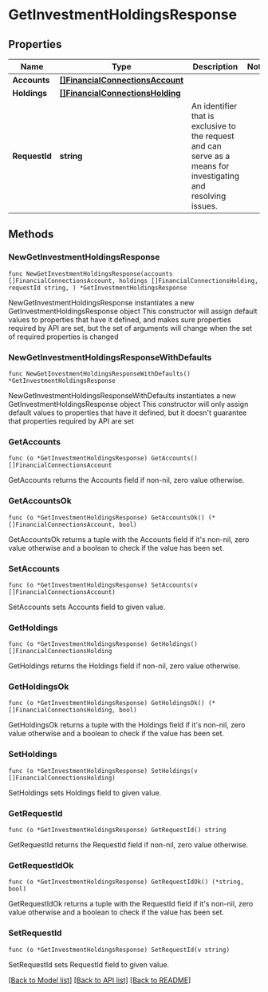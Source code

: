 # GetInvestmentHoldingsResponse

## Properties

Name | Type | Description | Notes
------------ | ------------- | ------------- | -------------
**Accounts** | [**[]FinancialConnectionsAccount**](FinancialConnectionsAccount.md) |  | 
**Holdings** | [**[]FinancialConnectionsHolding**](FinancialConnectionsHolding.md) |  | 
**RequestId** | **string** | An identifier that is exclusive to the request and can serve as a means for investigating and resolving issues. | 

## Methods

### NewGetInvestmentHoldingsResponse

`func NewGetInvestmentHoldingsResponse(accounts []FinancialConnectionsAccount, holdings []FinancialConnectionsHolding, requestId string, ) *GetInvestmentHoldingsResponse`

NewGetInvestmentHoldingsResponse instantiates a new GetInvestmentHoldingsResponse object
This constructor will assign default values to properties that have it defined,
and makes sure properties required by API are set, but the set of arguments
will change when the set of required properties is changed

### NewGetInvestmentHoldingsResponseWithDefaults

`func NewGetInvestmentHoldingsResponseWithDefaults() *GetInvestmentHoldingsResponse`

NewGetInvestmentHoldingsResponseWithDefaults instantiates a new GetInvestmentHoldingsResponse object
This constructor will only assign default values to properties that have it defined,
but it doesn't guarantee that properties required by API are set

### GetAccounts

`func (o *GetInvestmentHoldingsResponse) GetAccounts() []FinancialConnectionsAccount`

GetAccounts returns the Accounts field if non-nil, zero value otherwise.

### GetAccountsOk

`func (o *GetInvestmentHoldingsResponse) GetAccountsOk() (*[]FinancialConnectionsAccount, bool)`

GetAccountsOk returns a tuple with the Accounts field if it's non-nil, zero value otherwise
and a boolean to check if the value has been set.

### SetAccounts

`func (o *GetInvestmentHoldingsResponse) SetAccounts(v []FinancialConnectionsAccount)`

SetAccounts sets Accounts field to given value.


### GetHoldings

`func (o *GetInvestmentHoldingsResponse) GetHoldings() []FinancialConnectionsHolding`

GetHoldings returns the Holdings field if non-nil, zero value otherwise.

### GetHoldingsOk

`func (o *GetInvestmentHoldingsResponse) GetHoldingsOk() (*[]FinancialConnectionsHolding, bool)`

GetHoldingsOk returns a tuple with the Holdings field if it's non-nil, zero value otherwise
and a boolean to check if the value has been set.

### SetHoldings

`func (o *GetInvestmentHoldingsResponse) SetHoldings(v []FinancialConnectionsHolding)`

SetHoldings sets Holdings field to given value.


### GetRequestId

`func (o *GetInvestmentHoldingsResponse) GetRequestId() string`

GetRequestId returns the RequestId field if non-nil, zero value otherwise.

### GetRequestIdOk

`func (o *GetInvestmentHoldingsResponse) GetRequestIdOk() (*string, bool)`

GetRequestIdOk returns a tuple with the RequestId field if it's non-nil, zero value otherwise
and a boolean to check if the value has been set.

### SetRequestId

`func (o *GetInvestmentHoldingsResponse) SetRequestId(v string)`

SetRequestId sets RequestId field to given value.



[[Back to Model list]](../README.md#documentation-for-models) [[Back to API list]](../README.md#documentation-for-api-endpoints) [[Back to README]](../README.md)


